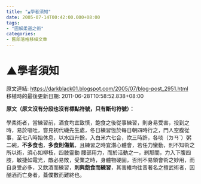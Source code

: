 ```yaml
---
title: "▲學者須知"
date: 2005-07-14T00:42:00.000+08:00
tags: 
- "圖解柔道之術"
categories:
- 舊部落格移植文章
---
```


# ▲學者須知

原文連結: https://darkblack01.blogspot.com/2005/07/blog-post_2951.html
移植時的最後更新日期: 2011-06-28T10:58:52.838+08:00

<b>原文（原文沒有分段也沒有標點符號，只有斷句符號）：</b><br /><br />學柔術者，當練習前，酒食均宜致慎，飽食之後從事練習，則身易受害，投到之時，易於嘔吐，嘗見初代磯先生處，冬日練習恆於每日朝四時行之，門人空腹從事，至七八時始休息，以水四升餘，入白米六七合，炊三時許，各啖（ㄉㄢˋ）粥二碗，<b>不多食也</b>，<b>多食則傷氣</b>，且練習之時宜潛心體會，若任力蠻動，則不知術之所以術，須心如柳枝，四肢靈動 腰部用力，而於活動之一，剎那間，力入下腹四肢，敏捷如電光，敵必易敗，受業之時，身體物硬固，否則不易領會術之妙用，而自身受必多，又飲酒而練習，<b>則與飽食而練習</b>，其害維均往昔著名之擅武術者，因酗酒而亡身者，蓋僕數而難終也。
